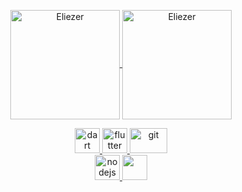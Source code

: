 <p align="center">
<a href="https://github.com/anuraghazra/github-readme-stats" title="Go to Source">
<img height=175 align="center" src="https://github-readme-stats.vercel.app/api?username=eliezerantonio&theme=gotham" alt="Eliezer" />

<a href="https://github.com/anuraghazra/github-readme-stats" title="Go to Source">
<img height=175 align="center" src="https://github-readme-stats.vercel.app/api/top-langs/?username=eliezerantonio&layout=compact&theme=gotham" alt="Eliezer" />
</p> 

<p align="center">
 <img src="https://www.vectorlogo.zone/logos/dartlang/dartlang-icon.svg" alt="dart" width="40" height="40"/>
 <img src="https://www.vectorlogo.zone/logos/flutterio/flutterio-icon.svg" alt="flutter" width="40" height="40"/> 
   <img src="https://www.vectorlogo.zone/logos/javascript/javascript-ar21.svg" alt="git" width="60" height="40"/>
 <br/>
<img src="https://www.vectorlogo.zone/logos/nodejs/nodejs-ar21.svg" alt="nodejs" width="40" height="40"/>

<img src="https://www.vectorlogo.zone/logos/typescriptlang/typescriptlang-icon.svg" width="40" height="40"/>

 </p>
 


 


